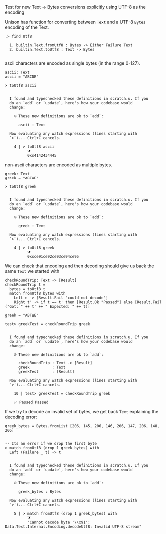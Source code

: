 Test for new Text -> Bytes conversions explicitly using UTF-8 as the encoding

Unison has function for converting between `Text` and a UTF-8 `Bytes` encoding of the Text.

```ucm
.> find Utf8

  1. builtin.Text.fromUtf8 : Bytes -> Either Failure Text
  2. builtin.Text.toUtf8 : Text -> Bytes
  

```
ascii characters are encoded as single bytes (in the range 0-127).

```unison
ascii: Text
ascii = "ABCDE"

> toUtf8 ascii

```

```ucm

  I found and typechecked these definitions in scratch.u. If you
  do an `add` or `update`, here's how your codebase would
  change:
  
    ⍟ These new definitions are ok to `add`:
    
      ascii : Text
  
  Now evaluating any watch expressions (lines starting with
  `>`)... Ctrl+C cancels.

    4 | > toUtf8 ascii
          ⧩
          0xs4142434445

```
non-ascii characters are encoded as multiple bytes.

```unison
greek: Text
greek = "ΑΒΓΔΕ"

> toUtf8 greek
```

```ucm

  I found and typechecked these definitions in scratch.u. If you
  do an `add` or `update`, here's how your codebase would
  change:
  
    ⍟ These new definitions are ok to `add`:
    
      greek : Text
  
  Now evaluating any watch expressions (lines starting with
  `>`)... Ctrl+C cancels.

    4 | > toUtf8 greek
          ⧩
          0xsce91ce92ce93ce94ce95

```
We can check that encoding and then decoding should give us back the same `Text` we started with 

```unison
checkRoundTrip: Text -> [Result]
checkRoundTrip t = 
  bytes = toUtf8 t
  match fromUtf8 bytes with 
    Left e -> [Result.Fail "could not decode"]
    Right t' -> if t == t' then [Result.Ok "Passed"] else [Result.Fail ("Got: " ++ t' ++ " Expected: " ++ t)]

greek = "ΑΒΓΔΕ"

test> greekTest = checkRoundTrip greek
```

```ucm

  I found and typechecked these definitions in scratch.u. If you
  do an `add` or `update`, here's how your codebase would
  change:
  
    ⍟ These new definitions are ok to `add`:
    
      checkRoundTrip : Text -> [Result]
      greek          : Text
      greekTest      : [Result]
  
  Now evaluating any watch expressions (lines starting with
  `>`)... Ctrl+C cancels.

    10 | test> greekTest = checkRoundTrip greek
    
    ✅ Passed Passed

```
If we try to decode an invalid set of bytes, we get back `Text` explaining the decoding error:

```unison
greek_bytes = Bytes.fromList [206, 145, 206, 146, 206, 147, 206, 148, 206]


-- Its an error if we drop the first byte
> match fromUtf8 (drop 1 greek_bytes) with
  Left (Failure _ t) -> t

```

```ucm

  I found and typechecked these definitions in scratch.u. If you
  do an `add` or `update`, here's how your codebase would
  change:
  
    ⍟ These new definitions are ok to `add`:
    
      greek_bytes : Bytes
  
  Now evaluating any watch expressions (lines starting with
  `>`)... Ctrl+C cancels.

    5 | > match fromUtf8 (drop 1 greek_bytes) with
          ⧩
          "Cannot decode byte '\\x91': Data.Text.Internal.Encoding.decodeUtf8: Invalid UTF-8 stream"

```
